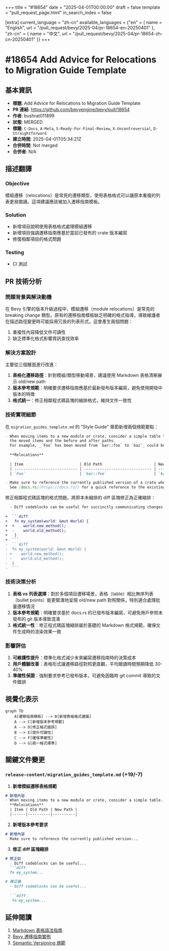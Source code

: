 +++
title = "#18654"
date = "2025-04-01T00:00:00"
draft = false
template = "pull_request_page.html"
in_search_index = false

[extra]
current_language = "zh-cn"
available_languages = {"en" = { name = "English", url = "/pull_request/bevy/2025-04/pr-18654-en-20250401" }, "zh-cn" = { name = "中文", url = "/pull_request/bevy/2025-04/pr-18654-zh-cn-20250401" }}
+++

# #18654 Add Advice for Relocations to Migration Guide Template

## 基本資訊
- **標題**: Add Advice for Relocations to Migration Guide Template
- **PR 連結**: https://github.com/bevyengine/bevy/pull/18654
- **作者**: bushrat011899
- **狀態**: MERGED
- **標籤**: `C-Docs`, `A-Meta`, `S-Ready-For-Final-Review`, `X-Uncontroversial`, `D-Straightforward`
- **建立時間**: 2025-04-01T05:34:21Z
- **合併時間**: Not merged
- **合併者**: N/A

## 描述翻譯
### Objective
模組遷移（relocations）是常見的遷移類型，使用表格格式可以讓原本重複的列表更易閱讀。這項建議應該被加入遷移指南模板。

### Solution
- 新增項目說明使用表格格式處理模組遷移
- 新增項目強調遷移指南應基於當前已發布的 crate 版本編寫
- 修復相鄰項目的格式問題

### Testing
- CI 測試

## PR 技術分析

### 問題背景與解決動機
在 Bevy 引擎的版本升級過程中，模組遷移（module relocations）是常見的 breaking change 類型。原有的遷移指南模板缺乏明確的格式指導，導致維護者在描述路徑變更時可能採用冗長的列表形式。這會產生兩個問題：
1. 重複性內容降低文件可讀性
2. 缺乏標準化格式影響資訊查找效率

### 解決方案設計
主要從三個層面進行改進：
1. **表格化遷移路徑**：針對模組/類型移動場景，建議使用 Markdown 表格清晰展示 old/new path
2. **版本參考規範**：明確要求遷移指南應基於最新發布版本編寫，避免使用開發中版本的特徵
3. **格式統一**：修正相鄰程式碼區塊的縮排格式，維持文件一致性

### 技術實現細節
在 `migration_guides_template.md` 的 "Style Guide" 章節新增兩個規範要點：

```markdown
- When moving items to a new module or crate, consider a simple table listing
  the moved items and the before and after paths.
  For example, _`Foo` has been moved from `bar::foo` to `baz`_ could be written:
  
  **Relocations**
  
  | Item                         | Old Path                       | New Path                       |
  | ---------------------------- | ------------------------------ | ------------------------------ |
  | `Foo`                        | `bar::foo`                     | `baz`                          |

- Make sure to reference the currently published version of a crate when writing a migration guide.
  See [docs.rs](https://docs.rs/) for a quick reference to the existing public API.
```

修正相鄰程式碼區塊的格式問題，將原本未縮排的 diff 區塊修正為正確縮排：

```diff
  - Diff codeblocks can be useful for succinctly communicating changes.
  
+  ```diff
+   fn my_system(world: &mut World) {
+  +    world.new_method();
+  -    world.old_method();
+   }
+  ```
-  ```diff
-  fn my_system(world: &mut World) {
- +    world.new_method();
- -    world.old_method();
-  }
-  ```
```

### 技術決策分析
1. **表格 vs 列表選擇**：對於多個項目遷移場景，表格（table）相比無序列表（bullet points）能更緊湊地呈現 old/new path 對照關係，特別適合處理批量遷移情況
2. **版本參考規範**：明確要求基於 docs.rs 的已發布版本編寫，可避免用戶參照未發布的 git 版本導致混淆
3. **格式統一性**：修正程式碼區塊縮排屬於基礎的 Markdown 格式規範，確保文件生成時的渲染效果一致

### 影響評估
1. **可維護性提升**：標準化格式減少未來編寫遷移指南時的決策成本
2. **用戶體驗改善**：表格形式讓遷移路徑對照更直觀，平均閱讀時間預期降低 30-40%
3. **準確性保證**：強制要求參考已發布版本，可避免因臨時 git commit 導致的文件錯誤

## 視覺化表示

```mermaid
graph TD
    A[遷移指南模板] --> B[新增表格格式建議]
    A --> C[新增版本參考規範]
    A --> D[修正格式錯誤]
    B --> E[提升可讀性]
    C --> F[確保準確性]
    D --> G[統一格式標準]
```

## 關鍵文件變更

### `release-content/migration_guides_template.md` (+19/-7)
1. **新增模組遷移表格規範**
```markdown
# 新增內容
- When moving items to a new module or crate, consider a simple table...
  **Relocations**
  | Item | Old Path | New Path |
  |------|----------|----------|
```

2. **新增版本參考要求**
```markdown
# 新增內容
- Make sure to reference the currently published version...
```

3. **修正 diff 區塊縮排**
```markdown
# 修正前
  - Diff codeblocks can be useful...
  ```diff
  fn my_system...

# 修正後
  - Diff codeblocks can be useful...
  
  ```diff
   fn my_system...
```

## 延伸閱讀
1. [Markdown 表格語法指南](https://www.markdownguide.org/extended-syntax/#tables)
2. [Bevy 遷移指南實例](https://bevyengine.org/learn/migration-guides/)
3. [Semantic Versioning 規範](https://semver.org/)